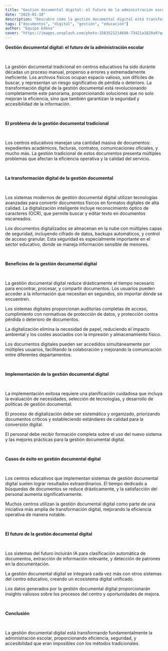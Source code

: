 ```yaml
---
title: "Gestión documental digital: el futuro de la administración escolar"
date: "2025-01-18"
description: "Descubre cómo la gestión documental digital está transformando la administración escolar y mejorando la eficiencia operativa."
tags: ["documentos", "digital", "gestión", "educación"]
author: "Equipo Edena"
cover: "https://images.unsplash.com/photo-1583521214690-73421a1829a9?q=80&w=2070&auto=format&fit=crop&ixlib=rb-4.1.0&ixid=M3wxMjA3fDB8MHxwaG90by1wYWdlfHx8fGVufDB8fHx8fA%3D%3D"
---
```


**Gestión documental digital: el futuro de la administración escolar**

<br>

La gestión documental tradicional en centros educativos ha sido durante décadas un proceso manual, propenso a errores y extremadamente ineficiente. Los archivos físicos ocupan espacio valioso, son difíciles de buscar, y representan un riesgo significativo de pérdida o deterioro. La transformación digital de la gestión documental está revolucionando completamente este panorama, proporcionando soluciones que no solo mejoran la eficiencia, sino que también garantizan la seguridad y accesibilidad de la información.

<br>

**El problema de la gestión documental tradicional**

<br>

Los centros educativos manejan una cantidad masiva de documentos: expedientes académicos, facturas, contratos, comunicaciones oficiales, y mucho más. La gestión tradicional de estos documentos presenta múltiples problemas que afectan la eficiencia operativa y la calidad del servicio.

<br>

**La transformación digital de la gestión documental**

<br>

Los sistemas modernos de gestión documental digital utilizan tecnologías avanzadas para convertir documentos físicos en formatos digitales de alta calidad. La digitalización inteligente incluye reconocimiento óptico de caracteres (OCR), que permite buscar y editar texto en documentos escaneados.

Los documentos digitalizados se almacenan en la nube con múltiples capas de seguridad, incluyendo cifrado de datos, backups automáticos, y control de acceso granular. Esta seguridad es especialmente importante en el sector educativo, donde se maneja información sensible de menores.

<br>

**Beneficios de la gestión documental digital**

<br>

La gestión documental digital reduce drásticamente el tiempo necesario para encontrar, procesar, y compartir documentos. Los usuarios pueden acceder a la información que necesitan en segundos, sin importar dónde se encuentren.

Los sistemas digitales proporcionan auditorías completas de acceso, cumplimiento con normativas de protección de datos, y protección contra pérdida o deterioro de documentos.

La digitalización elimina la necesidad de papel, reduciendo el impacto ambiental y los costes asociados con la impresión y almacenamiento físico.

Los documentos digitales pueden ser accedidos simultáneamente por múltiples usuarios, facilitando la colaboración y mejorando la comunicación entre diferentes departamentos.

<br>

**Implementación de la gestión documental digital**

<br>

La implementación exitosa requiere una planificación cuidadosa que incluya la evaluación de necesidades, selección de tecnologías, y desarrollo de políticas de gestión documental.

El proceso de digitalización debe ser sistemático y organizado, priorizando documentos críticos y estableciendo estándares de calidad para la conversión digital.

El personal debe recibir formación completa sobre el uso del nuevo sistema y las mejores prácticas para la gestión documental digital.

<br>

**Casos de éxito en gestión documental digital**

<br>

Los centros educativos que implementan sistemas de gestión documental digital suelen lograr resultados extraordinarios. El tiempo dedicado a búsquedas de documentos se reduce drásticamente, y la satisfacción del personal aumenta significativamente.

Muchos centros utilizan la gestión documental digital como parte de una iniciativa más amplia de transformación digital, mejorando la eficiencia operativa de manera notable.

<br>

**El futuro de la gestión documental digital**

<br>

Los sistemas del futuro incluirán IA para clasificación automática de documentos, extracción de información relevante, y detección de patrones en la documentación.

La gestión documental digital se integrará cada vez más con otros sistemas del centro educativo, creando un ecosistema digital unificado.

Los datos generados por la gestión documental digital proporcionarán insights valiosos sobre los procesos del centro y oportunidades de mejora.

<br>

**Conclusión**

<br>

La gestión documental digital está transformando fundamentalmente la administración escolar, proporcionando eficiencia, seguridad, y accesibilidad que eran imposibles con los métodos tradicionales.
